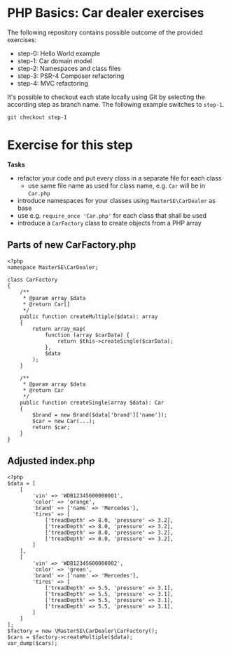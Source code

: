 # PHP Basics: Car dealer exercises

The following repository contains possible outcome of the provided exercises:

* step-0: Hello World example
* step-1: Car domain model
* step-2: Namespaces and class files
* step-3: PSR-4 Composer refactoring
* step-4: MVC refactoring

It's possible to checkout each state locally using Git by selecting the
according step as branch name. The following example switches to `step-1`.

```
git checkout step-1
```

# Exercise for this step

**Tasks**

* refactor your code and put every class in a separate file for each class
    + use same file name as used for class name, e.g. `Car` will be in `Car.php`
* introduce namespaces for your classes using `MasterSE\CarDealer` as base
* use e.g. `require_once 'Car.php'` for each class that shall be used
* introduce a `CarFactory` class to create objects from a PHP array

## Parts of new CarFactory.php

``` {.php .numberLines}
<?php
namespace MasterSE\CarDealer;

class CarFactory
{
	/**
	 * @param array $data
	 * @return Car[]
	 */
	public function createMultiple($data): array
	{
		return array_map(
			function (array $carData) {
				return $this->createSingle($carData);
			},
			$data
		);
	}

	/**
	 * @param array $data
	 * @return Car
	 */
	public function createSingle(array $data): Car
	{
		$brand = new Brand($data['brand']['name']);
		$car = new Car(...);
		return $car;
	}
}
```

## Adjusted index.php

``` {.php .numberLines}
<?php
$data = [
	[
		'vin' => 'WDB12345600000001',
		'color' => 'orange',
		'brand' => ['name' => 'Mercedes'],
		'tires' => [
			['treadDepth' => 8.0, 'pressure' => 3.2],
			['treadDepth' => 8.0, 'pressure' => 3.2],
			['treadDepth' => 8.0, 'pressure' => 3.2],
			['treadDepth' => 8.0, 'pressure' => 3.2],
		]
	],
	[
		'vin' => 'WDB12345600000002',
		'color' => 'green',
		'brand' => ['name' => 'Mercedes'],
		'tires' => [
			['treadDepth' => 5.5, 'pressure' => 3.1],
			['treadDepth' => 5.5, 'pressure' => 3.1],
			['treadDepth' => 5.5, 'pressure' => 3.1],
			['treadDepth' => 5.5, 'pressure' => 3.1],
		]
	]
];
$factory = new \MasterSE\CarDealer\CarFactory();
$cars = $factory->createMultiple($data);
var_dump($cars);
```